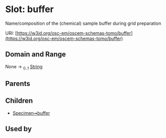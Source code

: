 
# Slot: buffer

Name/composition of the (chemical) sample buffer during grid preparation

URI: [https://w3id.org/osc-em/oscem-schemas-tomo/buffer](https://w3id.org/osc-em/oscem-schemas-tomo/buffer)


## Domain and Range

None &#8594;  <sub>0..1</sub> [String](types/String.md)

## Parents


## Children

 *  [Specimen➞buffer](Specimen_buffer.md)

## Used by

